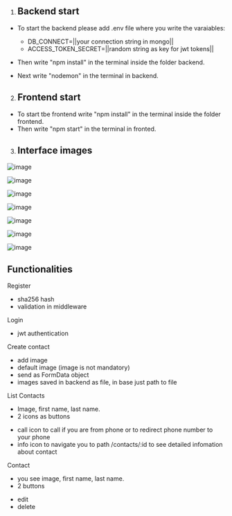 1. ## Backend start
- To start the backend please add .env file where you write the varaiables: 

    - DB_CONNECT=||your connection string in mongo||
    - ACCESS_TOKEN_SECRET=||random string as key for jwt tokens||
    
- Then write "npm install" in the terminal inside the folder backend.
- Next write "nodemon" in the terminal in backend.

2. ## Frontend start
- To start tbe frontend write "npm install" in the terminal inside the folder frontend.
- Then write "npm start" in the terminal in fronted.

3. ## Interface images

![image](https://user-images.githubusercontent.com/94305034/174592108-7747061b-77bc-4f30-89d1-57edb9f2a648.png)

![image](https://user-images.githubusercontent.com/94305034/174591938-d3d365a0-4380-40cc-b1e2-0fb213c823e8.png)

![image](https://user-images.githubusercontent.com/94305034/174591971-a58b69c0-45bd-4d3b-82ac-6d975b9460e4.png)

![image](https://user-images.githubusercontent.com/94305034/174592062-fc43e89b-026b-4c6d-94a7-2ba9540e8fa9.png)

![image](https://user-images.githubusercontent.com/94305034/174592149-ca8ae45a-18cf-40be-8d1b-c4107ed0c73d.png)

![image](https://user-images.githubusercontent.com/94305034/174592191-94740f88-e322-424a-8a88-4f8e77cf67fe.png)

![image](https://user-images.githubusercontent.com/94305034/174592248-8c46eee3-3cdd-4f6a-827c-4280e11d1901.png)

 ## Functionalities
 Register 
 
 * sha256 hash
 * validation in middleware
 
 Login
 
 * jwt authentication
 
 Create contact

 * add image
 * default image (image is not mandatory)
 * send as FormData object
 * images saved in backend as file, in base just path to file
 
 List Contacts 
 
 * Image, first name, last name.
 * 2 icons as buttons
 - call icon to call if you are from phone or to redirect phone number to your phone
 - info icon to navigate you to path /contacts/:id to see detailed infomation about contact 
 
 Contact 
 
 * you see image, first name, last name.
 * 2 buttons
 - edit 
 - delete
